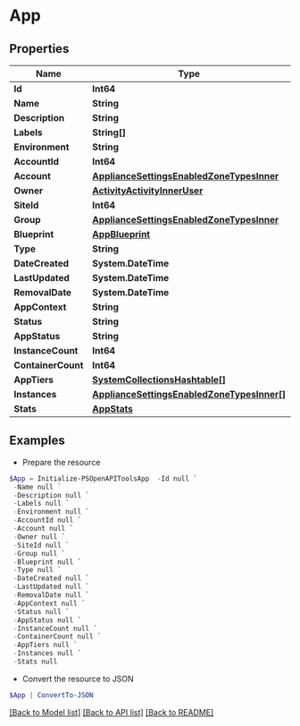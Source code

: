 # App
## Properties

Name | Type | Description | Notes
------------ | ------------- | ------------- | -------------
**Id** | **Int64** |  | [optional] 
**Name** | **String** |  | [optional] 
**Description** | **String** |  | [optional] 
**Labels** | **String[]** |  | [optional] 
**Environment** | **String** |  | [optional] 
**AccountId** | **Int64** |  | [optional] 
**Account** | [**ApplianceSettingsEnabledZoneTypesInner**](ApplianceSettingsEnabledZoneTypesInner.md) |  | [optional] 
**Owner** | [**ActivityActivityInnerUser**](ActivityActivityInnerUser.md) |  | [optional] 
**SiteId** | **Int64** |  | [optional] 
**Group** | [**ApplianceSettingsEnabledZoneTypesInner**](ApplianceSettingsEnabledZoneTypesInner.md) |  | [optional] 
**Blueprint** | [**AppBlueprint**](AppBlueprint.md) |  | [optional] 
**Type** | **String** |  | [optional] 
**DateCreated** | **System.DateTime** |  | [optional] 
**LastUpdated** | **System.DateTime** |  | [optional] 
**RemovalDate** | **System.DateTime** |  | [optional] 
**AppContext** | **String** |  | [optional] 
**Status** | **String** |  | [optional] 
**AppStatus** | **String** |  | [optional] 
**InstanceCount** | **Int64** |  | [optional] 
**ContainerCount** | **Int64** |  | [optional] 
**AppTiers** | [**SystemCollectionsHashtable[]**](SystemCollectionsHashtable.md) |  | [optional] 
**Instances** | [**ApplianceSettingsEnabledZoneTypesInner[]**](ApplianceSettingsEnabledZoneTypesInner.md) |  | [optional] 
**Stats** | [**AppStats**](AppStats.md) |  | [optional] 

## Examples

- Prepare the resource
```powershell
$App = Initialize-PSOpenAPIToolsApp  -Id null `
 -Name null `
 -Description null `
 -Labels null `
 -Environment null `
 -AccountId null `
 -Account null `
 -Owner null `
 -SiteId null `
 -Group null `
 -Blueprint null `
 -Type null `
 -DateCreated null `
 -LastUpdated null `
 -RemovalDate null `
 -AppContext null `
 -Status null `
 -AppStatus null `
 -InstanceCount null `
 -ContainerCount null `
 -AppTiers null `
 -Instances null `
 -Stats null
```

- Convert the resource to JSON
```powershell
$App | ConvertTo-JSON
```

[[Back to Model list]](../README.md#documentation-for-models) [[Back to API list]](../README.md#documentation-for-api-endpoints) [[Back to README]](../README.md)

